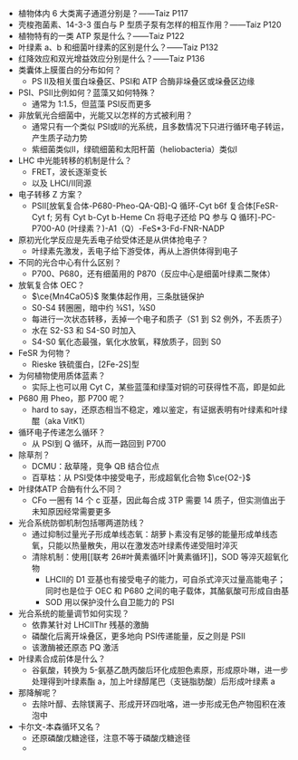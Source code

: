 - 植物体内 6 大类离子通道分别是？——Taiz P117
- 壳梭孢菌素、14-3-3 蛋白与 P 型质子泵有怎样的相互作用？——Taiz P120
- 植物特有的一类 ATP 泵是什么？——Taiz P122
- 叶绿素 a、b 和细菌叶绿素的区别是什么？——Taiz P132
- 红降效应和双光增益效应分别是什么？——Taiz P136
- 类囊体上膜蛋白的分布如何？
	- PS Ⅱ及相关蛋白垛叠区、PSⅠ和 ATP 合酶非垛叠区或垛叠区边缘
- PSⅠ、PSⅡ比例如何？蓝藻又如何特殊？
	- 通常为 1:1.5，但蓝藻 PSⅠ反而更多
- 非放氧光合细菌中，光能又以怎样的方式被利用？
	- 通常只有一个类似 PSⅠ或Ⅱ的光系统，且多数情况下只进行循环电子转运，产生质子动力势
	- 紫细菌类似Ⅱ，绿硫细菌和太阳杆菌（heliobacteria）类似Ⅰ
- LHC 中光能转移的机制是什么？
	- FRET，波长逐渐变长
	- 以及 LHCⅠ/Ⅱ同源
- 电子转移 Z 方案？
	- PSⅡ[放氧复合体-P680-Pheo-QA-QB]-Q 循环-Cyt b6f 复合体[FeSR-Cyt f; 另有 Cyt b-Cyt b-Heme Cn 将电子还给 PQ 参与 Q 循环]-PC-P700-A0 (叶绿素？)-A1（Q）-FeS\*3-Fd-FNR-NADP
- 原初光化学反应是先丢电子给受体还是从供体抢电子？
	- 叶绿素先激发，丢电子给下游受体，再从上游供体得到电子
- 不同的光合中心有什么区别？
	- P700、P680，还有细菌用的 P870（反应中心是细菌叶绿素二聚体）
- 放氧复合体 OEC？
	- $\ce{Mn4CaO5}$ 聚集体起作用，三条肽链保护
	- S0-S4 转圈圈，暗中约 ¾S1，¼S0
	- 每进行一次状态转移，丢掉一个电子和质子（S1 到 S2 例外，不丢质子）
	- 水在 S2-S3 和 S4-S0 时加入
	- S4-S0 氧化态最强，氧化水放氧，释放质子，回到 S0
- FeSR 为何物？
	- Rieske 铁硫蛋白，[2Fe-2S]型
- 为何植物使用质体蓝素？
	- 实际上也可以用 Cyt C，某些蓝藻和绿藻对铜的可获得性不高，即是如此
- P680 用 Pheo，那 P700 呢？
	- hard to say，还原态相当不稳定，难以鉴定，有证据表明有叶绿素和叶绿醌（aka VitK1）
- 循环电子传递怎么循环？
	- 从 PSⅠ到 Q 循环，从而一路回到 P700
- 除草剂？
	- DCMU：敌草隆，竞争 QB 结合位点
	- 百草枯：从 PSⅠ受体中接受电子，形成超氧化合物 $\ce{O2-}$
- 叶绿体ATP 合酶有什么不同？
	- CFo 一圈有 14 个 c 亚基，因此每合成 3TP 需要 14 质子，但实测值出于未知原因经常需要更多
- 光合系统防御机制包括哪两道防线？
	- 通过抑制过量光子形成单线态氧：胡萝卜素没有足够的能量形成单线态氧，只能以热量散失，用以在激发态叶绿素传递受阻时淬灭
	- 清除机制：使用[[联考 26#叶黄素循环|叶黄素循环]]，SOD 等淬灭超氧化物
		- LHCⅡ的 D1 亚基也有接受电子的能力，可自杀式淬灭过量高能电子；同时也是位于 OEC 和 P680 之间的电子载体，其酪氨酸可形成自由基
		- SOD 用以保护没什么自卫能力的 PSⅠ
- 光合系统的能量调节如何实现？
	- 依靠某针对 LHCⅡThr 残基的激酶
	- 磷酸化后离开垛叠区，更多地向 PSⅠ传递能量，反之则是 PSⅡ
	- 该激酶被还原态 PQ 激活
- 叶绿素合成前体是什么？
	- 谷氨酸，转换为 5-氨基乙酰丙酸后环化成胆色素原，形成原卟啉，进一步处理得到叶绿素酯 a，加上叶绿醇尾巴（支链脂肪酸）后形成叶绿素 a
- 那降解呢？
	- 去除叶醇、去除镁离子、形成开环四吡咯，进一步形成无色产物囤积在液泡中
- 卡尔文-本森循环又名？
	- 还原磷酸戊糖途径，注意不等于磷酸戊糖途径
	- 